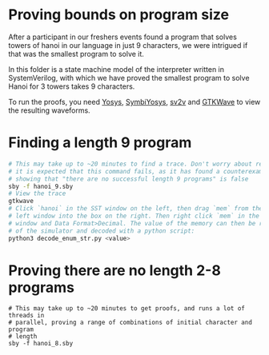 # Proving bounds on program size

After a participant in our freshers events found a program that solves towers
of hanoi in our language in just 9 characters, we were intrigued if that was
the smallest program to solve it.

In this folder is a state machine model of the interpreter written in
SystemVerilog, with which we have proved the smallest program to solve Hanoi for
3 towers takes 9 characters.

To run the proofs, you need [Yosys](https://github.com/YosysHQ/yosys),
[SymbiYosys](https://github.com/YosysHQ/sby), [sv2v](https://github.com/zachjs/sv2v) and
[GTKWave](https://gtkwave.sourceforge.net/) to view the resulting waveforms.

# Finding a length 9 program

```bash
# This may take up to ~20 minutes to find a trace. Don't worry about red text,
# it is expected that this command fails, as it has found a counterexample
# showing that "there are no successful length 9 programs" is false
sby -f hanoi_9.sby
# View the trace
gtkwave
# Click `hanoi` in the SST window on the left, then drag `mem` from the bottom
# left window into the box on the right. Then right click `mem` in the `Signals`
# window and Data Format>Decimal. The value of the memory can then be read out
# of the simulator and decoded with a python script:
python3 decode_enum_str.py <value>
```

# Proving there are no length 2-8 programs

```
# This may take up to ~20 minutes to get proofs, and runs a lot of threads in
# parallel, proving a range of combinations of initial character and program
# length
sby -f hanoi_8.sby
```
